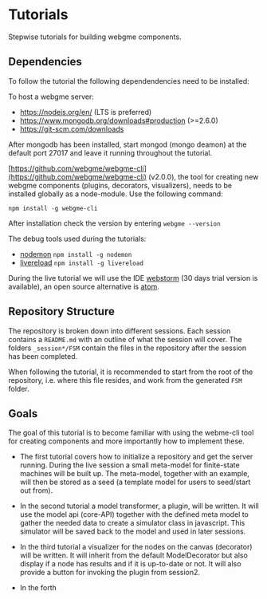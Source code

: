 # Tutorials
Stepwise tutorials for building webgme components.

## Dependencies
To follow the tutorial the following dependendencies need to be installed:

To host a webgme server:
- https://nodejs.org/en/ (LTS is preferred)
- https://www.mongodb.org/downloads#production (>=2.6.0)
- https://git-scm.com/downloads

After mongodb has been installed, start mongod (mongo deamon) at the default port 27017 and leave it running throughout the
tutorial.

[https://github.com/webgme/webgme-cli](https://github.com/webgme/webgme-cli) (v2.0.0), the tool for creating new webgme components (plugins, decorators, visualizers), needs to be installed globally as a node-module. Use the following command:
```
npm install -g webgme-cli
```
After installation check the version by entering `webgme --version`


The debug tools used during the tutorials:
- [nodemon](https://github.com/remy/nodemon) `npm install -g nodemon`
- [livereload](https://www.npmjs.com/package/livereload) `npm install -g livereload`

During the live tutorial we will use the IDE [webstorm](https://www.jetbrains.com/webstorm/download/#section=windows-version) (30 days trial version is available), an open source alternative is [atom](https://atom.io/).

## Repository Structure
The repository is broken down into different sessions. Each session contains a `README.md` with an outline of what the session will cover. The folders `_session*/FSM` contain the files in the repository after the session has been completed.

When following the tutorial, it is recommended to start from the root of the repository, i.e. where this file resides, and work from the generated `FSM` folder.

## Goals
The goal of this tutorial is to become familiar with using the webme-cli tool for creating components and more importantly how to implement these.

- The first tutorial covers how to initialize a repository and get the server running. During the live session a small meta-model for finite-state machines will be built up. The meta-model, together with an example, will then be stored as a seed (a template model for users to seed/start out from).

- In the second tutorial a model transformer, a plugin, will be written. It will use the model api (core-API) together with the defined meta model to gather the needed data to create a simulator class in javascript. This simulator will be saved back to the model and used in later sessions.

- In the third tutorial a visualizer for the nodes on the canvas (decorator) will be written. It will inherit from the default ModelDecorator but also display if a
node has results and if it is up-to-date or not. It will also provide a button for invoking the plugin from session2.

- In the forth

